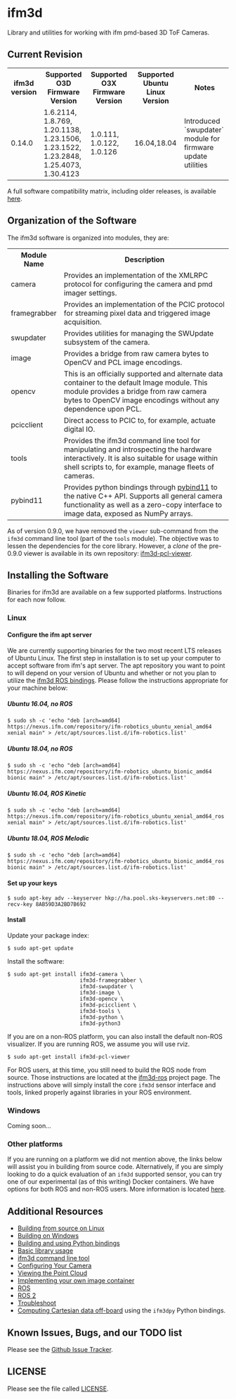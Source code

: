
ifm3d
=====
Library and utilities for working with ifm pmd-based 3D ToF Cameras.

Current Revision
----------------
<table>
  <tr>
    <th>ifm3d version</th>
    <th>Supported O3D Firmware Version</th>
    <th>Supported O3X Firmware Version</th>
    <th>Supported Ubuntu Linux Version</th>
    <th>Notes</th>
  </tr>
  <tr>
    <td>0.14.0</td>
    <td>1.6.2114, 1.8.769, 1.20.1138, 1.23.1506, 1.23.1522, 1.23.2848,
    1.25.4073, 1.30.4123</td>
    <td>1.0.111, 1.0.122, 1.0.126</td>
    <td>16.04,18.04</td>
    <td>Introduced `swupdater` module for firmware update utilities</td>
  </tr>
</table>

A full software compatibility matrix, including older releases, is available [here](doc/swcompat.md).

Organization of the Software
----------------------------
The ifm3d software is organized into modules, they are:

<table>
  <tr>
    <th>Module Name</th>
    <th>Description</th>
  </tr>
  <tr>
    <td>camera</td>
    <td>Provides an implementation of the XMLRPC protocol for configuring the
    camera and pmd imager settings.</td>
  </tr>
  <tr>
    <td>framegrabber</td>
    <td>Provides an implementation of the PCIC protocol for streaming pixel
    data and triggered image acquisition.</td>
  </tr>
  <tr>
    <td>swupdater</td>
    <td>Provides utilities for managing the SWUpdate subsystem of the
    camera.</td>
  </tr>
  <tr>
    <td>image</td>
    <td>Provides a bridge from raw camera bytes to OpenCV and PCL image encodings.</td>
  </tr>
  <tr>
    <td>opencv</td>
    <td>This is an officially supported and alternate data container to the
    default Image module. This module provides a bridge from raw camera bytes
    to OpenCV image encodings without any dependence upon PCL.</td>
  </tr>
  <tr>
    <td>pcicclient</td>
    <td>Direct access to PCIC to, for example, actuate digital IO.</td>
  </tr>
  <tr>
    <td>tools</td>
    <td>Provides the ifm3d command line tool for manipulating and introspecting
    the hardware interactively. It is also suitable for usage within shell
    scripts to, for example, manage fleets of cameras.</td>
  </tr>
  <tr>
    <td>pybind11</td>
    <td>Provides python bindings through
    <a href="https://github.com/pybind/pybind11">pybind11</a> to the native C++ API.
    Supports all general camera functionality as well as a zero-copy interface
    to image data, exposed as NumPy arrays.</td>
  </tr>
</table>

As of version 0.9.0, we have removed the `viewer` sub-command from the `ifm3d`
command line tool (part of the `tools` module). The objective was to lessen the
dependencies for the core library. However, a *clone* of the pre-0.9.0
viewer is available in its own repository:
[ifm3d-pcl-viewer](https://github.com/lovepark/ifm3d-pcl-viewer).

Installing the Software
-----------------------
Binaries for ifm3d are available on a few supported platforms. Instructions for
each now follow.

### Linux

#### Configure the ifm apt server

We are currently supporting binaries for the two most recent LTS releases of
Ubuntu Linux. The first step in installation is to set up your computer to
accept software from ifm's apt server. The apt repository you want to point to
will depend on your version of Ubuntu and whether or not you plan to utilize
the [ifm3d ROS bindings](https://github.com/ifm/ifm3d-ros). Please follow the
instructions appropriate for your machine below:

##### Ubuntu 16.04, no ROS

```
$ sudo sh -c 'echo "deb [arch=amd64] https://nexus.ifm.com/repository/ifm-robotics_ubuntu_xenial_amd64 xenial main" > /etc/apt/sources.list.d/ifm-robotics.list'
```

##### Ubuntu 18.04, no ROS

```
$ sudo sh -c 'echo "deb [arch=amd64] https://nexus.ifm.com/repository/ifm-robotics_ubuntu_bionic_amd64 bionic main" > /etc/apt/sources.list.d/ifm-robotics.list'
```

##### Ubuntu 16.04, ROS Kinetic

```
$ sudo sh -c 'echo "deb [arch=amd64] https://nexus.ifm.com/repository/ifm-robotics_ubuntu_xenial_amd64_ros xenial main" > /etc/apt/sources.list.d/ifm-robotics.list'
```

##### Ubuntu 18.04, ROS Melodic

```
$ sudo sh -c 'echo "deb [arch=amd64] https://nexus.ifm.com/repository/ifm-robotics_ubuntu_bionic_amd64_ros bionic main" > /etc/apt/sources.list.d/ifm-robotics.list'
```

#### Set up your keys

```
$ sudo apt-key adv --keyserver hkp://ha.pool.sks-keyservers.net:80 --recv-key 8AB59D3A2BD7B692
```

#### Install

Update your package index:

```
$ sudo apt-get update
```

Install the software:

```
$ sudo apt-get install ifm3d-camera \
                       ifm3d-framegrabber \
                       ifm3d-swupdater \
                       ifm3d-image \
                       ifm3d-opencv \
                       ifm3d-pcicclient \
                       ifm3d-tools \
                       ifm3d-python \
                       ifm3d-python3
```

If you are on a non-ROS platform, you can also install the default non-ROS
visualizer. If you are running ROS, we assume you will use rviz.

```
$ sudo apt-get install ifm3d-pcl-viewer
```

For ROS users, at this time, you still need to build the ROS node from
source. Those instructions are located at the
[ifm3d-ros](https://github.com/ifm/ifm3d-ros) project page. The instructions
above will simply install the core `ifm3d` sensor interface and tools, linked
properly against libraries in your ROS environment.

### Windows

Coming soon...

### Other platforms

If you are running on a platform we did not mention above, the links below will
assist you in building from source code. Alternatively, if you are simply
looking to do a quick evaluation of an `ifm3d` supported sensor, you can try
one of our experimental (as of this writing) Docker containers. We have options
for both ROS and non-ROS users. More information is located [here](docker/).


Additional Resources
--------------------
* [Building from source on Linux](doc/source_build.md)
* [Building on Windows](doc/windows.md)
* [Building and using Python bindings](doc/python.md)
* [Basic library usage](doc/basic_usage.md)
* [ifm3d command line tool](doc/cmdline.md)
* [Configuring Your Camera](doc/configuring.md)
* [Viewing the Point Cloud](https://github.com/ifm/ifm3d-pcl-viewer)
* [Implementing your own image container](doc/img_container.md)
* [ROS](https://github.com/ifm/ifm3d-ros)
* [ROS 2](https://github.com/ifm/ifm3d-ros2)
* [Troubleshoot](doc/troubleshoot.md)
* [Computing Cartesian data off-board](doc/compute_cartesian/O3D_Cartesian_Computation.ipynb) using the
  `ifm3dpy` Python bindings.

Known Issues, Bugs, and our TODO list
-------------------------------------
Please see the [Github Issue Tracker](https://github.com/ifm/ifm3d/issues).


LICENSE
-------
Please see the file called [LICENSE](LICENSE).

